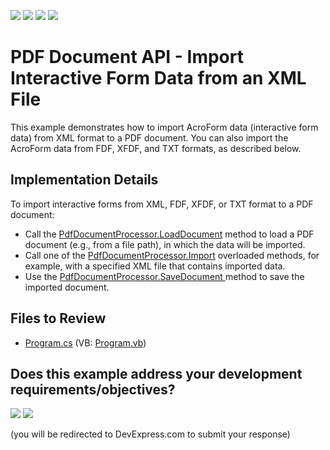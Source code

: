 <!-- default badges list -->
![](https://img.shields.io/endpoint?url=https://codecentral.devexpress.com/api/v1/VersionRange/128595584/24.2.1%2B)
[![](https://img.shields.io/badge/Open_in_DevExpress_Support_Center-FF7200?style=flat-square&logo=DevExpress&logoColor=white)](https://supportcenter.devexpress.com/ticket/details/T491383)
[![](https://img.shields.io/badge/📖_How_to_use_DevExpress_Examples-e9f6fc?style=flat-square)](https://docs.devexpress.com/GeneralInformation/403183)
[![](https://img.shields.io/badge/💬_Leave_Feedback-feecdd?style=flat-square)](#does-this-example-address-your-development-requirementsobjectives)
<!-- default badges end -->

# PDF Document API - Import Interactive Form Data from an XML File


This example demonstrates how to import AcroForm data (interactive form data) from XML format to a PDF document. You can also import the AcroForm data from FDF, XFDF, and TXT formats, as described below.


## Implementation Details

To import interactive forms from XML, FDF, XFDF, or TXT format to a PDF document: 
-  Call the <a href="https://documentation.devexpress.com/#DocumentServer/DevExpressPdfPdfDocumentProcessor_LoadDocumenttopic">PdfDocumentProcessor.LoadDocument</a> method to load a PDF document (e.g., from a file path), in which the data will be imported.
- Call one of the <a href="https://documentation.devexpress.com/#DocumentServer/DevExpressPdfPdfDocumentProcessor_Importtopic">PdfDocumentProcessor.Import</a> overloaded methods, for example, with a specified XML file that contains imported data.
- Use the <a href="https://documentation.devexpress.com/#DocumentServer/DevExpressPdfPdfDocumentProcessor_SaveDocumenttopic">PdfDocumentProcessor.SaveDocument </a> method to save the imported document.

## Files to Review 

* [Program.cs](./CS/ImportInteractiveForms/Program.cs) (VB: [Program.vb](./VB/ImportInteractiveForms/Program.vb))

<!-- feedback -->
## Does this example address your development requirements/objectives?

[<img src="https://www.devexpress.com/support/examples/i/yes-button.svg"/>](https://www.devexpress.com/support/examples/survey.xml?utm_source=github&utm_campaign=pdf-document-api-import-acroform-data-from-xml&~~~was_helpful=yes) [<img src="https://www.devexpress.com/support/examples/i/no-button.svg"/>](https://www.devexpress.com/support/examples/survey.xml?utm_source=github&utm_campaign=pdf-document-api-import-acroform-data-from-xml&~~~was_helpful=no)

(you will be redirected to DevExpress.com to submit your response)
<!-- feedback end -->
